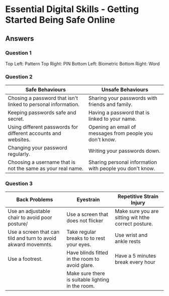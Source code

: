 # Essential Digital Skills - Getting Started Being Safe Online

## Answers

### Question 1

Top Left: Pattern
Top Right: PIN
Bottom Left: Biometric
Bottom Right: Word

### Question 2


| Safe Behaviours                                                | Unsafe Behaviours                                        |
| -------------------------------------------------------------- | -------------------------------------------------------- |
| Chosing a password that isn't linked to personal information.  | Sharing your passwords with friends and family.          |
| Keeping passwords safe and secret.                             | Having a password that is linked to your name.           |
| Using different passwords for different accounts and websites. | Opening an email of messages from people you don't know. |
| Changing your password regularly.                              | Writing your passwords down.                             |
| Choosing a username that is not the same as your real name.    | Sharing personal information with people you don't know. |
### Question 3


| Back Problems                                                 | Eyestrain                                         | Repetitive Strain Injury                            |
| ------------------------------------------------------------- | ------------------------------------------------- | --------------------------------------------------- |
| Use an adjustable chair to avoid poor posture/                | Use a screen that does not flicker                | Make sure you are sitting wit hthe correct posture. |
| Use a screen that can tild and turn to avoid akward movemnts. | Take regular breaks to to rest your eyes.         | Use wrist and ankle rests                           |
| Use a footrest.                                               | Have blinds fitted in the room to avoid glare.    | Have a 5 minutes break every hour                   |
|                                                               | Make sure there is suitable lighting in the room. |                                                     |
